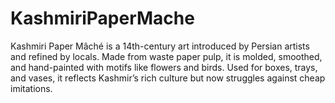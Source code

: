 # KashmiriPaperMache
Kashmiri Paper Mâché is a 14th-century art introduced by Persian artists and refined by locals. Made from waste paper pulp, it is molded, smoothed, and hand-painted with motifs like flowers and birds. Used for boxes, trays, and vases, it reflects Kashmir’s rich culture but now struggles against cheap imitations.
